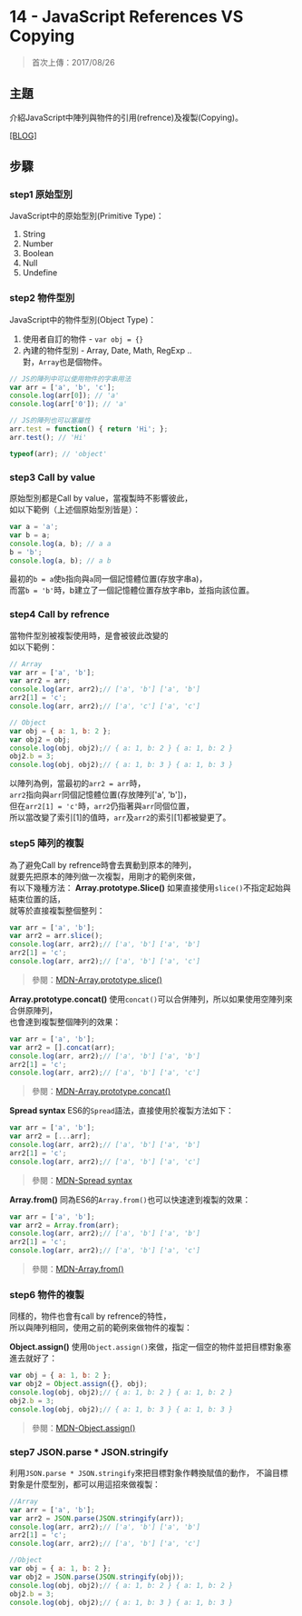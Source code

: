 # 14 - JavaScript References VS Copying
>首次上傳：2017/08/26

## **主題**
介紹JavaScript中陣列與物件的引用(refrence)及複製(Copying)。

[[BLOG]](https://guahsu.io/2017/08/JavaScript30-14-JavaScript-References-VS-Copying/)  

## **步驟**
### step1 原始型別
JavaScript中的原始型別(Primitive Type)：  
1. String
2. Number
3. Boolean
4. Null
5. Undefine

### step2 物件型別
JavaScript中的物件型別(Object Type)：  
1. 使用者自訂的物件 - `var obj = {}`
2. 內建的物件型別 - Array, Date, Math, RegExp ..  
對，`Array`也是個物件。

````javascript
// JS的陣列中可以使用物件的字串用法
var arr = ['a', 'b', 'c'];
console.log(arr[0]); // 'a'
console.log(arr['0']); // 'a'

// JS的陣列也可以塞屬性
arr.test = function() { return 'Hi'; };
arr.test(); // 'Hi'

typeof(arr); // 'object'
````

### step3 Call by value
原始型別都是Call by value，當複製時不影響彼此，  
如以下範例（上述個原始型別皆是）：
````javascript
var a = 'a';
var b = a;
console.log(a, b); // a a
b = 'b';
console.log(a, b); // a b
````
最初的`b = a`使`b`指向與`a`同一個記憶體位置(存放字串a)，  
而當`b = 'b'`時，b建立了一個記憶體位置存放字串b，並指向該位置。

### step4 Call by refrence
當物件型別被複製使用時，是會被彼此改變的  
如以下範例：
````javascript
// Array
var arr = ['a', 'b'];
var arr2 = arr;
console.log(arr, arr2);// ['a', 'b'] ['a', 'b']
arr2[1] = 'c';
console.log(arr, arr2);// ['a', 'c'] ['a', 'c']

// Object
var obj = { a: 1, b: 2 };
var obj2 = obj;
console.log(obj, obj2);// { a: 1, b: 2 } { a: 1, b: 2 }
obj2.b = 3;
console.log(obj, obj2);// { a: 1, b: 3 } { a: 1, b: 3 }
````
以陣列為例，當最初的`arr2 = arr`時，  
`arr2`指向與`arr`同個記憶體位置(存放陣列['a', 'b'])，  
但在`arr2[1] = 'c'`時，`arr2`仍指著與`arr`同個位置，  
所以當改變了索引[1]的值時，`arr`及`arr2`的索引[1]都被變更了。  

### step5 陣列的複製
為了避免Call by refrence時會去異動到原本的陣列，  
就要先把原本的陣列做一次複製，用剛才的範例來做，  
有以下幾種方法：
**Array.prototype.Slice()**
如果直接使用`slice()`不指定起始與結束位置的話，  
就等於直接複製整個整列：  
````javascript
var arr = ['a', 'b'];
var arr2 = arr.slice();
console.log(arr, arr2);// ['a', 'b'] ['a', 'b']
arr2[1] = 'c';
console.log(arr, arr2);// ['a', 'b'] ['a', 'c']
````
>參閱：[MDN-Array.prototype.slice()](https://developer.mozilla.org/en-US/docs/Web/JavaScript/Reference/Global_Objects/Array/slice)

**Array.prototype.concat()**
使用`concat()`可以合併陣列，所以如果使用空陣列來合併原陣列，  
也會達到複製整個陣列的效果：
````javascript
var arr = ['a', 'b'];
var arr2 = [].concat(arr);
console.log(arr, arr2);// ['a', 'b'] ['a', 'b']
arr2[1] = 'c';
console.log(arr, arr2);// ['a', 'b'] ['a', 'c']
````
>參閱：[MDN-Array.prototype.concat()](https://developer.mozilla.org/en-US/docs/Web/JavaScript/Reference/Global_Objects/Array/concat)

**Spread syntax**
ES6的`Spread`語法，直接使用於複製方法如下：
````javascript
var arr = ['a', 'b'];
var arr2 = [...arr];
console.log(arr, arr2);// ['a', 'b'] ['a', 'b']
arr2[1] = 'c';
console.log(arr, arr2);// ['a', 'b'] ['a', 'c']
````
>參閱：[MDN-Spread syntax](https://developer.mozilla.org/en-US/docs/Web/JavaScript/Reference/Operators/Spread_operator)

**Array.from()**
同為ES6的`Array.from()`也可以快速達到複製的效果：

````javascript
var arr = ['a', 'b'];
var arr2 = Array.from(arr);
console.log(arr, arr2);// ['a', 'b'] ['a', 'b']
arr2[1] = 'c';
console.log(arr, arr2);// ['a', 'b'] ['a', 'c']
````
>參閱：[MDN-Array.from()](https://developer.mozilla.org/en-US/docs/Web/JavaScript/Reference/Global_Objects/Array/from)

### step6 物件的複製
同樣的，物件也會有call by refrence的特性，  
所以與陣列相同，使用之前的範例來做物件的複製：

**Object.assign()**
使用`Object.assign()`來做，指定一個空的物件並把目標對象塞進去就好了：
````javascript
var obj = { a: 1, b: 2 };
var obj2 = Object.assign({}, obj);
console.log(obj, obj2);// { a: 1, b: 2 } { a: 1, b: 2 }
obj2.b = 3;
console.log(obj, obj2);// { a: 1, b: 3 } { a: 1, b: 3 }
````

>參閱：[MDN-Object.assign()](https://developer.mozilla.org/en-US/docs/Web/JavaScript/Reference/Global_Objects/Object/assign)

### step7 JSON.parse * JSON.stringify
利用`JSON.parse * JSON.stringify`來把目標對象作轉換賦值的動作，
不論目標對象是什麼型別，都可以用這招來做複製：
````javascript
//Array
var arr = ['a', 'b'];
var arr2 = JSON.parse(JSON.stringify(arr));
console.log(arr, arr2);// ['a', 'b'] ['a', 'b']
arr2[1] = 'c';
console.log(arr, arr2);// ['a', 'b'] ['a', 'c']

//Object
var obj = { a: 1, b: 2 };
var obj2 = JSON.parse(JSON.stringify(obj));
console.log(obj, obj2);// { a: 1, b: 2 } { a: 1, b: 2 }
obj2.b = 3;
console.log(obj, obj2);// { a: 1, b: 3 } { a: 1, b: 3 }
````

